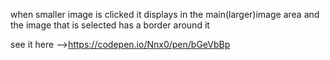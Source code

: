 when smaller image is clicked it displays in the main(larger)image area and the image that is selected has a border around it

see it here -->https://codepen.io/Nnx0/pen/bGeVbBp
